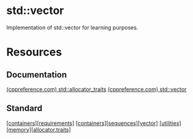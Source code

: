 # std::vector

Implementation of std::vector for learning purposes.

# Resources

## Documentation

[(cppreference.com) std::allocator_traits](https://en.cppreference.com/w/cpp/memory/allocator_traits)
[(cppreference.com) std::vector](https://en.cppreference.com/w/cpp/container/vector)

## Standard

[[containers][requirements]](http://eel.is/c++draft/container.requirements)
[[containers][sequences][vector]](http://eel.is/c++draft/vector)
[[utilities][memory][allocator.traits]](http://eel.is/c++draft/allocator.traits)
